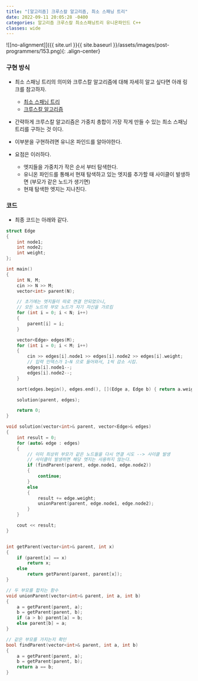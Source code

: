 ```yaml
---
title: "[알고리즘] 크루스칼 알고리즘, 최소 스패닝 트리"
date: 2022-09-11 20:05:28 -0400
categories: 알고리즘 크루스칼 최소스패닝트리 유니온파인드 C++
classes: wide
---
```


![[no-alignment]]({{ site.url }}{{ site.baseurl }}/assets/images/post-programmers/153.png){: .align-center}


### 구현 방식

- 최소 스패닝 트리의 의미와 크루스칼 알고리즘에 대해 자세히 알고 싶다면 아래 링크를 참고하자.
	- [최소 스패닝 트리](https://gmlwjd9405.github.io/2018/08/28/algorithm-mst.html)
	- [크루스칼 알고리즘](https://gmlwjd9405.github.io/2018/08/29/algorithm-kruskal-mst.html)

- 간략하게 크루스칼 알고리즘은 가중치 총합이 가장 작게 만들 수 있는 최소 스패닝 트리를 구하는 것 이다.
- 이부분을 구현하려면 유니온 파인드를 알아야한다.
- 요점은 이러하다.
	- 엣지들을 가중치가 작은 순서 부터 탐색한다.
	- 유니온 파인드를 통해서 현재 탐색하고 있는 엣지를 추가할 때 사이클이 발생하면 (부모가 같은 노드가 생기면)
	- 현재 탐색한 엣지는 지나친다.

### 코드

- 최종 코드는 아래와 같다.


```cpp
struct Edge
{
	int node1;
	int node2;
	int weight;
};

int main()
{
	int N, M;
	cin >> N >> M;
	vector<int> parent(N);

	// 초기에는 엣지들이 따로 연결 안되었으니,
	// 모든 노드의 부모 노드가 자기 자신을 가르킴
	for (int i = 0; i < N; i++)
	{
		parent[i] = i;
	}

	vector<Edge> edges(M);
	for (int i = 0; i < M; i++)
	{
		cin >> edges[i].node1 >> edges[i].node2 >> edges[i].weight;
		// 입력 인덱스가 1~N 으로 들어와서, 1씩 감소 시킴.
		edges[i].node1--;
		edges[i].node2--;
	}

	sort(edges.begin(), edges.end(), [](Edge a, Edge b) { return a.weight < b.weight; });

	solution(parent, edges);

	return 0;
}

void solution(vector<int>& parent, vector<Edge>& edges)
{
	int result = 0;
	for (auto& edge : edges)
	{
		// 이미 최상위 부모가 같은 노드들을 다시 연결 시도 --> 사이클 발생
		// 사이클이 발생하면 해당 엣지는 사용하지 않는다.
		if (findParent(parent, edge.node1, edge.node2))
		{
			continue;
		}
		else
		{
			result += edge.weight;
			unionParent(parent, edge.node1, edge.node2);
		}
	}

	cout << result;
}


int getParent(vector<int>& parent, int x)
{
	if (parent[x] == x)
		return x;
	else
		return getParent(parent, parent[x]);
}

// 두 부모를 합치는 함수
void unionParent(vector<int>& parent, int a, int b)
{
	a = getParent(parent, a);
	b = getParent(parent, b);
	if (a > b) parent[a] = b;
	else parent[b] = a;
}

// 같은 부모를 가지는지 확인
bool findParent(vector<int>& parent, int a, int b)
{
	a = getParent(parent, a);
	b = getParent(parent, b);
	return a == b;
}
```
